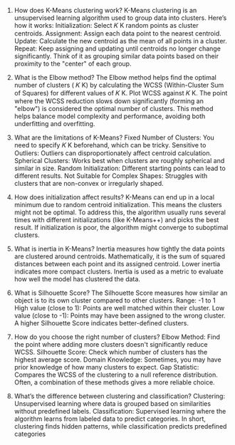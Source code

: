 1. How does K-Means clustering work?
K-Means clustering is an unsupervised learning algorithm used to group data into clusters. Here’s how it works:
Initialization: Select 
𝐾
K random points as cluster centroids.
Assignment: Assign each data point to the nearest centroid.
Update: Calculate the new centroid as the mean of all points in a cluster.
Repeat: Keep assigning and updating until centroids no longer change significantly.
Think of it as grouping similar data points based on their proximity to the "center" of each group.

2. What is the Elbow method?
The Elbow method helps find the optimal number of clusters (
𝐾
K) by calculating the WCSS (Within-Cluster Sum of Squares) for different values of 
𝐾
K.
Plot WCSS against 
𝐾
K.
The point where the WCSS reduction slows down significantly (forming an "elbow") is considered the optimal number of clusters.
This method helps balance model complexity and performance, avoiding both underfitting and overfitting.

3. What are the limitations of K-Means?
Fixed Number of Clusters: You need to specify 
𝐾
K beforehand, which can be tricky.
Sensitive to Outliers: Outliers can disproportionately affect centroid calculation.
Spherical Clusters: Works best when clusters are roughly spherical and similar in size.
Random Initialization: Different starting points can lead to different results.
Not Suitable for Complex Shapes: Struggles with clusters that are non-convex or irregularly shaped.

4. How does initialization affect results?
K-Means can end up in a local minimum due to random centroid initialization. This means the clusters might not be optimal.
To address this, the algorithm usually runs several times with different initializations (like K-Means++) and picks the best result.
If initialization is poor, the algorithm might converge to suboptimal clusters.

5. What is inertia in K-Means?
Inertia measures how tightly the data points are clustered around centroids.
Mathematically, it is the sum of squared distances between each point and its assigned centroid.
Lower inertia indicates more compact clusters.
Inertia is used as a metric to evaluate how well the model has clustered the data.

6. What is Silhouette Score?
The Silhouette Score measures how similar an object is to its own cluster compared to other clusters.
Range: -1 to 1
High value (close to 1): Points are well matched within their cluster.
Low value (close to -1): Points may have been assigned to the wrong cluster.
A higher Silhouette Score indicates better-defined clusters.

7. How do you choose the right number of clusters?
Elbow Method: Find the point where adding more clusters doesn't significantly reduce WCSS.
Silhouette Score: Check which number of clusters has the highest average score.
Domain Knowledge: Sometimes, you may have prior knowledge of how many clusters to expect.
Gap Statistic: Compares the WCSS of the clustering to a null reference distribution.
Often, a combination of these methods gives a more reliable choice.

8. What’s the difference between clustering and classification?
Clustering: Unsupervised learning where data is grouped based on similarities without predefined labels.
Classification: Supervised learning where the algorithm learns from labeled data to predict categories.
In short, clustering finds hidden patterns, while classification predicts predefined categories
